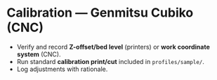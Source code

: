 # Calibration — Genmitsu Cubiko (CNC)

- Verify and record **Z-offset/bed level** (printers) or **work coordinate system** (CNC).
- Run standard **calibration print/cut** included in `profiles/sample/`.
- Log adjustments with rationale.
